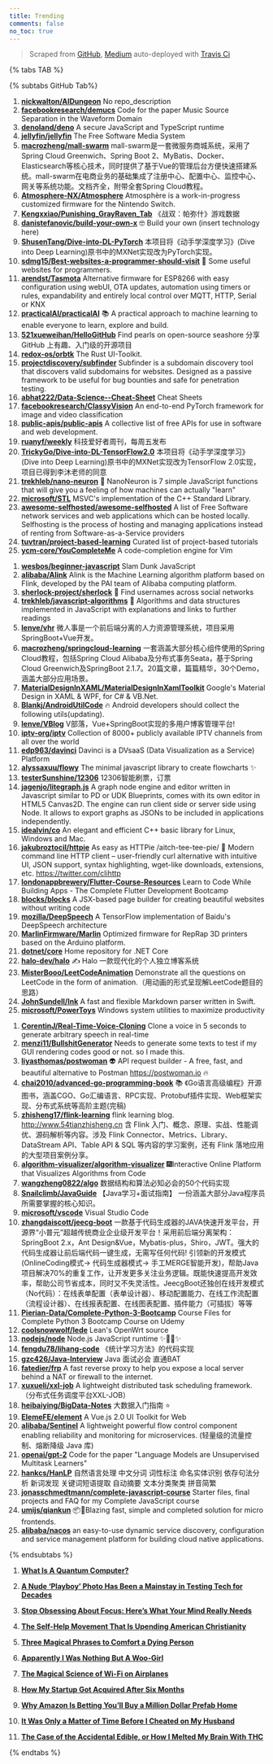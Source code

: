 ```yaml
---
title: Trending
comments: false
no_toc: true
---
```


> Scraped from [GitHub](https://github.com/trending), [Medium](https://medium.com/topic/popular)
auto-deployed with [Travis Ci](https://travis-ci.org/)

{% tabs TAB %}
<!-- tab GitHub -->
{% subtabs GitHub Tab%}
<!-- tab Daily -->
1. [**nickwalton/AIDungeon**](https://github.com/nickwalton/AIDungeon)
No repo_description
2. [**facebookresearch/demucs**](https://github.com/facebookresearch/demucs)
Code for the paper Music Source Separation in the Waveform Domain
3. [**denoland/deno**](https://github.com/denoland/deno)
A secure JavaScript and TypeScript runtime
4. [**jellyfin/jellyfin**](https://github.com/jellyfin/jellyfin)
The Free Software Media System
5. [**macrozheng/mall-swarm**](https://github.com/macrozheng/mall-swarm)
mall-swarm是一套微服务商城系统，采用了 Spring Cloud Greenwich、Spring Boot 2、MyBatis、Docker、Elasticsearch等核心技术，同时提供了基于Vue的管理后台方便快速搭建系统。mall-swarm在电商业务的基础集成了注册中心、配置中心、监控中心、网关等系统功能。文档齐全，附带全套Spring Cloud教程。
6. [**Atmosphere-NX/Atmosphere**](https://github.com/Atmosphere-NX/Atmosphere)
Atmosphère is a work-in-progress customized firmware for the Nintendo Switch.
7. [**Kengxxiao/Punishing_GrayRaven_Tab**](https://github.com/Kengxxiao/Punishing_GrayRaven_Tab)
《战双：帕弥什》游戏数据
8. [**danistefanovic/build-your-own-x**](https://github.com/danistefanovic/build-your-own-x)
🤓 Build your own (insert technology here)
9. [**ShusenTang/Dive-into-DL-PyTorch**](https://github.com/ShusenTang/Dive-into-DL-PyTorch)
本项目将《动手学深度学习》(Dive into Deep Learning)原书中的MXNet实现改为PyTorch实现。
10. [**sdmg15/Best-websites-a-programmer-should-visit**](https://github.com/sdmg15/Best-websites-a-programmer-should-visit)
🔗 Some useful websites for programmers.
11. [**arendst/Tasmota**](https://github.com/arendst/Tasmota)
Alternative firmware for ESP8266 with easy configuration using webUI, OTA updates, automation using timers or rules, expandability and entirely local control over MQTT, HTTP, Serial or KNX
12. [**practicalAI/practicalAI**](https://github.com/practicalAI/practicalAI)
📚 A practical approach to machine learning to enable everyone to learn, explore and build.
13. [**521xueweihan/HelloGitHub**](https://github.com/521xueweihan/HelloGitHub)
Find pearls on open-source seashore 分享 GitHub 上有趣、入门级的开源项目
14. [**redox-os/orbtk**](https://github.com/redox-os/orbtk)
The Rust UI-Toolkit.
15. [**projectdiscovery/subfinder**](https://github.com/projectdiscovery/subfinder)
Subfinder is a subdomain discovery tool that discovers valid subdomains for websites. Designed as a passive framework to be useful for bug bounties and safe for penetration testing.
16. [**abhat222/Data-Science--Cheat-Sheet**](https://github.com/abhat222/Data-Science--Cheat-Sheet)
Cheat Sheets
17. [**facebookresearch/ClassyVision**](https://github.com/facebookresearch/ClassyVision)
An end-to-end PyTorch framework for image and video classification
18. [**public-apis/public-apis**](https://github.com/public-apis/public-apis)
A collective list of free APIs for use in software and web development.
19. [**ruanyf/weekly**](https://github.com/ruanyf/weekly)
科技爱好者周刊，每周五发布
20. [**TrickyGo/Dive-into-DL-TensorFlow2.0**](https://github.com/TrickyGo/Dive-into-DL-TensorFlow2.0)
本项目将《动手学深度学习》(Dive into Deep Learning)原书中的MXNet实现改为TensorFlow 2.0实现，项目已得到李沐老师的同意
21. [**trekhleb/nano-neuron**](https://github.com/trekhleb/nano-neuron)
🤖 NanoNeuron is 7 simple JavaScript functions that will give you a feeling of how machines can actually "learn"
22. [**microsoft/STL**](https://github.com/microsoft/STL)
MSVC's implementation of the C++ Standard Library.
23. [**awesome-selfhosted/awesome-selfhosted**](https://github.com/awesome-selfhosted/awesome-selfhosted)
A list of Free Software network services and web applications which can be hosted locally. Selfhosting is the process of hosting and managing applications instead of renting from Software-as-a-Service providers
24. [**tuvtran/project-based-learning**](https://github.com/tuvtran/project-based-learning)
Curated list of project-based tutorials
25. [**ycm-core/YouCompleteMe**](https://github.com/ycm-core/YouCompleteMe)
A code-completion engine for Vim
<!-- endtab -->
<!-- tab Weekly -->
1. [**wesbos/beginner-javascript**](https://github.com/wesbos/beginner-javascript)
Slam Dunk JavaScript
2. [**alibaba/Alink**](https://github.com/alibaba/Alink)
Alink is the Machine Learning algorithm platform based on Flink, developed by the PAI team of Alibaba computing platform.
3. [**sherlock-project/sherlock**](https://github.com/sherlock-project/sherlock)
🔎 Find usernames across social networks
4. [**trekhleb/javascript-algorithms**](https://github.com/trekhleb/javascript-algorithms)
📝 Algorithms and data structures implemented in JavaScript with explanations and links to further readings
5. [**lenve/vhr**](https://github.com/lenve/vhr)
微人事是一个前后端分离的人力资源管理系统，项目采用SpringBoot+Vue开发。
6. [**macrozheng/springcloud-learning**](https://github.com/macrozheng/springcloud-learning)
一套涵盖大部分核心组件使用的Spring Cloud教程，包括Spring Cloud Alibaba及分布式事务Seata，基于Spring Cloud Greenwich及SpringBoot 2.1.7。20篇文章，篇篇精华，30个Demo，涵盖大部分应用场景。
7. [**MaterialDesignInXAML/MaterialDesignInXamlToolkit**](https://github.com/MaterialDesignInXAML/MaterialDesignInXamlToolkit)
Google's Material Design in XAML & WPF, for C# & VB.Net.
8. [**Blankj/AndroidUtilCode**](https://github.com/Blankj/AndroidUtilCode)
🔥 Android developers should collect the following utils(updating).
9. [**lenve/VBlog**](https://github.com/lenve/VBlog)
V部落，Vue+SpringBoot实现的多用户博客管理平台!
10. [**iptv-org/iptv**](https://github.com/iptv-org/iptv)
Collection of 8000+ publicly available IPTV channels from all over the world
11. [**edp963/davinci**](https://github.com/edp963/davinci)
Davinci is a DVsaaS (Data Visualization as a Service) Platform
12. [**alyssaxuu/flowy**](https://github.com/alyssaxuu/flowy)
The minimal javascript library to create flowcharts ✨
13. [**testerSunshine/12306**](https://github.com/testerSunshine/12306)
12306智能刷票，订票
14. [**jagenjo/litegraph.js**](https://github.com/jagenjo/litegraph.js)
A graph node engine and editor written in Javascript similar to PD or UDK Blueprints, comes with its own editor in HTML5 Canvas2D. The engine can run client side or server side using Node. It allows to export graphs as JSONs to be included in applications independently.
15. [**idealvin/co**](https://github.com/idealvin/co)
An elegant and efficient C++ basic library for Linux, Windows and Mac.
16. [**jakubroztocil/httpie**](https://github.com/jakubroztocil/httpie)
As easy as HTTPie /aitch-tee-tee-pie/ 🥧 Modern command line HTTP client – user-friendly curl alternative with intuitive UI, JSON support, syntax highlighting, wget-like downloads, extensions, etc. https://twitter.com/clihttp
17. [**londonappbrewery/Flutter-Course-Resources**](https://github.com/londonappbrewery/Flutter-Course-Resources)
Learn to Code While Building Apps - The Complete Flutter Development Bootcamp
18. [**blocks/blocks**](https://github.com/blocks/blocks)
A JSX-based page builder for creating beautiful websites without writing code
19. [**mozilla/DeepSpeech**](https://github.com/mozilla/DeepSpeech)
A TensorFlow implementation of Baidu's DeepSpeech architecture
20. [**MarlinFirmware/Marlin**](https://github.com/MarlinFirmware/Marlin)
Optimized firmware for RepRap 3D printers based on the Arduino platform.
21. [**dotnet/core**](https://github.com/dotnet/core)
Home repository for .NET Core
22. [**halo-dev/halo**](https://github.com/halo-dev/halo)
✍ Halo 一款现代化的个人独立博客系统
23. [**MisterBooo/LeetCodeAnimation**](https://github.com/MisterBooo/LeetCodeAnimation)
Demonstrate all the questions on LeetCode in the form of animation.（用动画的形式呈现解LeetCode题目的思路）
24. [**JohnSundell/Ink**](https://github.com/JohnSundell/Ink)
A fast and flexible Markdown parser written in Swift.
25. [**microsoft/PowerToys**](https://github.com/microsoft/PowerToys)
Windows system utilities to maximize productivity
<!-- endtab -->
<!-- tab Monthly -->
1. [**CorentinJ/Real-Time-Voice-Cloning**](https://github.com/CorentinJ/Real-Time-Voice-Cloning)
Clone a voice in 5 seconds to generate arbitrary speech in real-time
2. [**menzi11/BullshitGenerator**](https://github.com/menzi11/BullshitGenerator)
Needs to generate some texts to test if my GUI rendering codes good or not. so I made this.
3. [**liyasthomas/postwoman**](https://github.com/liyasthomas/postwoman)
👽 API request builder - A free, fast, and beautiful alternative to Postman https://postwoman.io 🔥
4. [**chai2010/advanced-go-programming-book**](https://github.com/chai2010/advanced-go-programming-book)
📚 《Go语言高级编程》开源图书，涵盖CGO、Go汇编语言、RPC实现、Protobuf插件实现、Web框架实现、分布式系统等高阶主题(完稿)
5. [**zhisheng17/flink-learning**](https://github.com/zhisheng17/flink-learning)
flink learning blog. http://www.54tianzhisheng.cn 含 Flink 入门、概念、原理、实战、性能调优、源码解析等内容。涉及 Flink Connector、Metrics、Library、DataStream API、Table API & SQL 等内容的学习案例，还有 Flink 落地应用的大型项目案例分享。
6. [**algorithm-visualizer/algorithm-visualizer**](https://github.com/algorithm-visualizer/algorithm-visualizer)
🎆Interactive Online Platform that Visualizes Algorithms from Code
7. [**wangzheng0822/algo**](https://github.com/wangzheng0822/algo)
数据结构和算法必知必会的50个代码实现
8. [**Snailclimb/JavaGuide**](https://github.com/Snailclimb/JavaGuide)
【Java学习+面试指南】 一份涵盖大部分Java程序员所需要掌握的核心知识。
9. [**microsoft/vscode**](https://github.com/microsoft/vscode)
Visual Studio Code
10. [**zhangdaiscott/jeecg-boot**](https://github.com/zhangdaiscott/jeecg-boot)
一款基于代码生成器的JAVA快速开发平台，开源界“小普元”超越传统商业企业级开发平台！采用前后端分离架构：SpringBoot 2.x，Ant Design&Vue，Mybatis-plus，Shiro，JWT。强大的代码生成器让前后端代码一键生成，无需写任何代码! 引领新的开发模式(OnlineCoding模式-> 代码生成器模式-> 手工MERGE智能开发)，帮助Java项目解决70%的重复工作，让开发更多关注业务逻辑。既能快速提高开发效率，帮助公司节省成本，同时又不失灵活性。JeecgBoot还独创在线开发模式（No代码）：在线表单配置（表单设计器）、移动配置能力、在线工作流配置（流程设计器）、在线报表配置、在线图表配置、插件能力（可插拔）等等
11. [**Pierian-Data/Complete-Python-3-Bootcamp**](https://github.com/Pierian-Data/Complete-Python-3-Bootcamp)
Course Files for Complete Python 3 Bootcamp Course on Udemy
12. [**coolsnowwolf/lede**](https://github.com/coolsnowwolf/lede)
Lean's OpenWrt source
13. [**nodejs/node**](https://github.com/nodejs/node)
Node.js JavaScript runtime ✨🐢🚀✨
14. [**fengdu78/lihang-code**](https://github.com/fengdu78/lihang-code)
《统计学习方法》的代码实现
15. [**gzc426/Java-Interview**](https://github.com/gzc426/Java-Interview)
Java 面试必会 直通BAT
16. [**fatedier/frp**](https://github.com/fatedier/frp)
A fast reverse proxy to help you expose a local server behind a NAT or firewall to the internet.
17. [**xuxueli/xxl-job**](https://github.com/xuxueli/xxl-job)
A lightweight distributed task scheduling framework.（分布式任务调度平台XXL-JOB）
18. [**heibaiying/BigData-Notes**](https://github.com/heibaiying/BigData-Notes)
大数据入门指南 ⭐️
19. [**ElemeFE/element**](https://github.com/ElemeFE/element)
A Vue.js 2.0 UI Toolkit for Web
20. [**alibaba/Sentinel**](https://github.com/alibaba/Sentinel)
A lightweight powerful flow control component enabling reliability and monitoring for microservices. (轻量级的流量控制、熔断降级 Java 库)
21. [**openai/gpt-2**](https://github.com/openai/gpt-2)
Code for the paper "Language Models are Unsupervised Multitask Learners"
22. [**hankcs/HanLP**](https://github.com/hankcs/HanLP)
自然语言处理 中文分词 词性标注 命名实体识别 依存句法分析 新词发现 关键词短语提取 自动摘要 文本分类聚类 拼音简繁
23. [**jonasschmedtmann/complete-javascript-course**](https://github.com/jonasschmedtmann/complete-javascript-course)
Starter files, final projects and FAQ for my Complete JavaScript course
24. [**umijs/qiankun**](https://github.com/umijs/qiankun)
📦🚀Blazing fast, simple and completed solution for micro frontends.
25. [**alibaba/nacos**](https://github.com/alibaba/nacos)
an easy-to-use dynamic service discovery, configuration and service management platform for building cloud native applications.
<!-- endtab -->
{% endsubtabs %}
<!-- endtab --><!-- tab Medium -->
1. [**What Is A Quantum Computer?**](https://medium.com/better-programming/what-is-a-quantum-computer-explained-with-a-simple-example-b8f602035365?source=topic_page---------------------------20)

2. [**A Nude ‘Playboy’ Photo Has Been a Mainstay in Testing Tech for Decades**](https://onezero.medium.com/a-nude-playboy-photo-has-been-a-mainstay-in-testing-tech-for-decades-b8cdb434dce1?source=topic_page---------0------------------1)

3. [**Stop Obsessing About Focus: Here’s What Your Mind Really Needs**](https://medium.com/better-humans/stop-obsessing-about-focus-heres-what-your-mind-really-needs-3c190906a1cc?source=topic_page---------1------------------1)

4. [**The Self-Help Movement That Is Upending American Christianity**](https://forge.medium.com/the-self-help-movement-that-is-upending-american-christianity-9ce381e10d4f?source=topic_page---------2------------------1)

5. [**Three Magical Phrases to Comfort a Dying Person**](https://humanparts.medium.com/three-magic-phrases-to-say-to-a-dying-person-2091872bd487?source=topic_page---------4------------------1)

6. [**Apparently I Was Nothing But A Woo-Girl**](https://medium.com/fearless-she-wrote/apparently-i-was-nothing-but-a-woo-girl-c98882574b1a?source=topic_page---------5------------------1)

7. [**The Magical Science of Wi-Fi on Airplanes**](https://onezero.medium.com/what-makes-it-possible-to-browse-the-internet-at-35-000-feet-1afaea83eb5?source=topic_page---------6------------------1)

8. [**How My Startup Got Acquired After Six Months**](https://marker.medium.com/how-my-show-hn-project-got-acquired-after-6-months-954f81ca6a18?source=topic_page---------7------------------1)

9. [**Why Amazon Is Betting You’ll Buy a Million Dollar Prefab Home**](https://marker.medium.com/why-amazon-is-betting-youll-buy-a-million-dollar-prefab-homes-e618aa9d2a8c?source=topic_page---------8------------------1)

10. [**It Was Only a Matter of Time Before I Cheated on My Husband**](https://psiloveyou.xyz/it-was-only-a-matter-of-time-before-i-cheated-on-my-husband-1d596e0b635c?source=topic_page---------9------------------1)

11. [**The Case of the Accidental Edible, or How I Melted My Brain With THC**](https://gen.medium.com/the-case-of-the-accidental-edible-or-how-i-melted-my-brain-with-thc-d669038d9ec9?source=topic_page---------10------------------1)

<!-- endtab -->
{% endtabs %}
